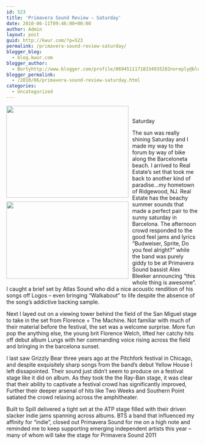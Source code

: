 ```yaml
---
id: 523
title: 'Primavera Sound Review – Saturday'
date: 2010-06-11T09:46:00+00:00
author: Admin
layout: post
guid: http://kwur.com/?p=523
permalink: /primavera-sound-review-saturday/
blogger_blog:
  - blog.kwur.com
blogger_author:
  - Bortyhttp://www.blogger.com/profile/06945111718334935282noreply@blogger.com
blogger_permalink:
  - /2010/06/primavera-sound-review-saturday.html
categories:
  - Uncategorized
---
```

<div class="pf-content">
  <p>
    <a onblur="try {parent.deselectBloggerImageGracefully();} catch(e) {}" href="http://3.bp.blogspot.com/_1fO5jUMNQ74/TBIR3aptOEI/AAAAAAAADXQ/zlfWxuFwhfA/s1600/IMG_0761.JPG"><img style="float:left; margin:0 10px 10px 0;cursor:pointer; cursor:hand;width: 320px; height: 240px;" src="http://3.bp.blogspot.com/_1fO5jUMNQ74/TBIR3aptOEI/AAAAAAAADXQ/zlfWxuFwhfA/s320/IMG_0761.JPG" border="0" alt=""id="BLOGGER_PHOTO_ID_5481463340208044098" /></a><br /><a onblur="try {parent.deselectBloggerImageGracefully();} catch(e) {}" href="http://1.bp.blogspot.com/_1fO5jUMNQ74/TBIRqUqbrKI/AAAAAAAADXI/wIIHG6CGSLM/s1600/IMG_0722.JPG"><img style="float:left; margin:0 10px 10px 0;cursor:pointer; cursor:hand;width: 320px; height: 202px;" src="http://1.bp.blogspot.com/_1fO5jUMNQ74/TBIRqUqbrKI/AAAAAAAADXI/wIIHG6CGSLM/s320/IMG_0722.JPG" border="0" alt=""id="BLOGGER_PHOTO_ID_5481463115262176418" /></a>
  </p>
  
  <p>
    Saturday
  </p>
  
  <p>
    The sun was really shining Saturday and I made my way to the forum by way of bike along the Barceloneta beach. I arrived to Real Estate’s set that took me back to another kind of paradise…my hometown of Ridgewood, NJ. Real Estate has the beachy summer sounds that made a perfect pair to the sunny saturday in Barcelona. The afternoon crowd responded to the good feel jams and lyrics “Budweiser, Sprite, Do you feel alright?” while the band was purely giddy to be at Primavera Sound bassist Alex Bleeker announcing “this whole thing is awesome”. I caught a brief set by Atlas Sound who did a nice acoustic rendition of his songs off Logos – even bringing “Walkabout” to life despite the absence of the song’s addictive backing sample.
  </p>
  
  <p>
    Next I layed out on a viewing tower behind the field of the San Miguel stage to take in the set from Florence + The Machine. Not familiar with much of their material before the festival, the set was a welcome surprise. More fun pop the anything else, the young brit Florence Welch, lifted her catchy hits off debut album Lungs with her commanding voice rising across the field and bringing in the barcelona sunset.
  </p>
  
  <p>
    I last saw Grizzly Bear three years ago at the Pitchfork festival in Chicago, and despite exquisitely sharp songs from the band’s debut Yellow House <span style="font-style:italic;"></span>I left dissapointed. Their sound just didn’t seem to produce on a festival stage like it did on album. As they took the the Ray-Ban stage, it was clear that their ability to captivate a festival crowd has significantly improved, Further their deeper arsenal of hits like Two Weeks and Southern Point satiated the crowd relaxing across the amphitheater.
  </p>
  
  <p>
    Built to Spill delivered a tight set at the ATP stage filled with their driven slacker indie jams spanning across albums. BTS a band that influenced my affinity for “indie”, closed out Primavera Sound for me on a high note and reminded me to keep supporting emerging independent artists this year – many of whom will take the stage for Primavera Sound 2011
  </p>
</div>